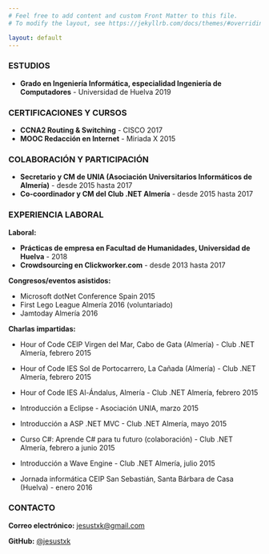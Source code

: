 ```yaml
---
# Feel free to add content and custom Front Matter to this file.
# To modify the layout, see https://jekyllrb.com/docs/themes/#overriding-theme-defaults

layout: default
---
```


### ESTUDIOS

* **Grado en Ingeniería Informática, especialidad Ingeniería de Computadores** - Universidad de Huelva 2019


### CERTIFICACIONES Y CURSOS

* **CCNA2 Routing & Switching** - CISCO 2017
* **MOOC Redacción en Internet** - Miriada X 2015


### COLABORACIÓN Y PARTICIPACIÓN

* **Secretario y CM de UNIA (Asociación Universitarios Informáticos de Almería)** - desde 2015 hasta 2017
* **Co-coordinador y CM del Club .NET Almería** - desde 2015 hasta 2017


### EXPERIENCIA LABORAL

**Laboral:**
* **Prácticas de empresa en Facultad de Humanidades, Universidad de Huelva** - 2018
* **Crowdsourcing en Clickworker.com** - desde 2013 hasta 2017

**Congresos/eventos asistidos:**
* Microsoft dotNet Conference Spain 2015
* First Lego League Almería 2016 (voluntariado)
* Jamtoday Almería 2016

**Charlas impartidas:**
* Hour of Code CEIP Virgen del Mar, Cabo de Gata (Almería) - Club .NET Almería, febrero 2015
* Hour of Code IES Sol de Portocarrero, La Cañada (Almería) - Club .NET Almería, febrero 2015
* Hour of Code IES Al-Ándalus, Almería - Club .NET Almería, febrero 2015
* Introducción a Eclipse - Asociación UNIA, marzo 2015
* Introducción a ASP .NET MVC - Club .NET Almería, mayo 2015
* Curso C#: Aprende C# para tu futuro (colaboración) - Club .NET Almería, febrero a junio 2015
* Introducción a Wave Engine - Club .NET Almería, julio 2015

* Jornada informática CEIP San Sebastián, Santa Bárbara de Casa (Huelva) - enero 2016


### CONTACTO

**Correo electrónico:** jesustxk@gmail.com

**GitHub:** [@jesustxk](https://github.com/jesustxk)

